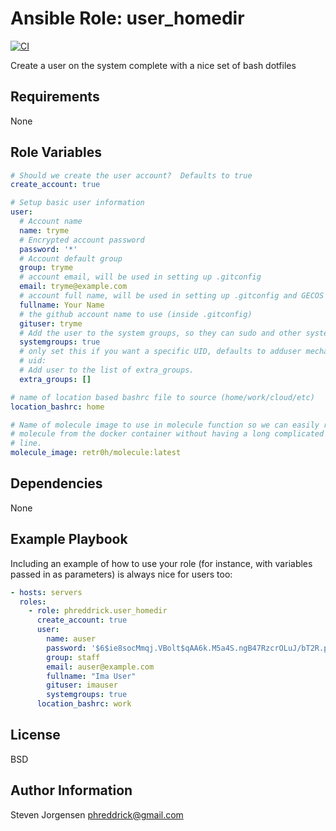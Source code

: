 Ansible Role: user_homedir
=========

[![CI](https://github.com/phreddrick/ansible-role-user_homedir/workflows/CI/badge.svg?event=push)](https://github.com/phreddrick/ansible-role-user_homedir/actions?query=workflow%3ACI)

Create a user on the system complete with a nice set of bash dotfiles

Requirements
------------

None

Role Variables
--------------

```yaml
# Should we create the user account?  Defaults to true
create_account: true

# Setup basic user information
user:
  # Account name
  name: tryme
  # Encrypted account password
  password: '*'
  # Account default group
  group: tryme
  # account email, will be used in setting up .gitconfig
  email: tryme@example.com
  # account full name, will be used in setting up .gitconfig and GECOS field
  fullname: Your Name
  # the github account name to use (inside .gitconfig)
  gituser: tryme
  # Add the user to the system groups, so they can sudo and other system tasks
  systemgroups: true
  # only set this if you want a specific UID, defaults to adduser mechanism
  # uid:
  # Add user to the list of extra_groups.
  extra_groups: []

# name of location based bashrc file to source (home/work/cloud/etc)
location_bashrc: home

# Name of molecule image to use in molecule function so we can easily run
# molecule from the docker container without having a long complicated command
# line.
molecule_image: retr0h/molecule:latest
```

Dependencies
------------

None

Example Playbook
----------------

Including an example of how to use your role (for instance, with variables
passed in as parameters) is always nice for users too:

```yaml
- hosts: servers
  roles:
    - role: phreddrick.user_homedir
      create_account: true
      user:
        name: auser
        password: '$6$ie8socMmqj.VBolt$qAA6k.M5a4S.ngB47RzcrOLuJ/bT2R.pwK6zVsXS33lQ0/m5rQXyoVXfdwzysxJrRYJeNkKOvZcbWD0ROM0.31'
        group: staff
        email: auser@example.com
        fullname: "Ima User"
        gituser: imauser
        systemgroups: true
      location_bashrc: work
```

License
-------

BSD

Author Information
------------------

Steven Jorgensen <phreddrick@gmail.com>
